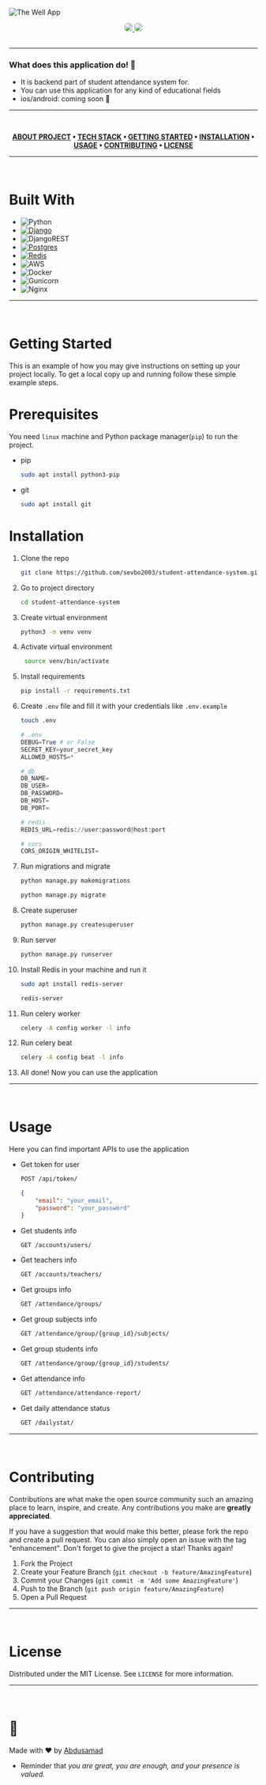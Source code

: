 ![The Well App](https://malikoff.uz/media/post-images/Blue_Ocean_Photo_Summer_Instagram_Post.gif)

<div align='center'>
    <a href='https://github.com/sevbo2003/student-attendance-system/releases'>
    <img style='border-radius:5px;' src='https://shields.io/github/v/tag/sevbo2003/student-attendance-system?color=%23FDD835&label=version&style=for-the-badge'>
    </a><a href='https://github.com/sevbo2003/student-attendance-system/blob/master/LICENSE'>
    <img style='border-radius:5px;' src='https://img.shields.io/github/license/chroline/well_app?style=for-the-badge'>
    </a>
    
</div>
<br />

---

### What does this application do!  🚀

- It is backend part of student attendance system for.
- You can use this application for any kind of educational fields
- ios/android: coming soon 👀
---

<br />

<div align="center">

**[ABOUT PROJECT](https://github.com/sevbo2003/student-attendance-system#what-does-this-application-do--) • 
[TECH STACK](https://github.com/sevbo2003/student-attendance-system#built-with) • 
[GETTING STARTED](https://github.com/sevbo2003/student-attendance-system#getting-started) • 
[INSTALLATION](https://github.com/sevbo2003/student-attendance-system#installation) • 
[USAGE](https://github.com/sevbo2003/student-attendance-system#usage) • 
[CONTRIBUTING](https://github.com/sevbo2003/student-attendance-system#contributing) • 
[LICENSE](https://github.com/sevbo2003/student-attendance-system#license)**

</div>

---
<br />

# Built With
- ![Python](https://img.shields.io/badge/python-3670A0?style=for-the-badge&logo=python&logoColor=ffdd54)
- [![Django][Django]](https://www.djangoproject.com/)
- ![DjangoREST](https://img.shields.io/badge/DJANGO-REST-ff1709?style=for-the-badge&logo=django&logoColor=white&color=ff1709&labelColor=gray)
- [![Postgres][Postgres.db]](https://www.postgresql.org/)
- [![Redis][Redis]](https://redis.io/)
- ![AWS](https://img.shields.io/badge/AWS-%23FF9900.svg?style=for-the-badge&logo=amazon-aws&logoColor=white)
- ![Docker](https://img.shields.io/badge/docker-%230db7ed.svg?style=for-the-badge&logo=docker&logoColor=white)
- ![Gunicorn](https://img.shields.io/badge/gunicorn-%298729.svg?style=for-the-badge&logo=gunicorn&logoColor=white)
- ![Nginx](https://img.shields.io/badge/nginx-%23009639.svg?style=for-the-badge&logo=nginx&logoColor=white)

<!-- Frontend
* [![Next][Next.js]](Next-url)
* [![React][React.js]][React-url]
* ![Redux](https://img.shields.io/badge/redux-%23593d88.svg?style=for-the-badge&logo=redux&logoColor=white)
* [![Bootstrap][Bootstrap.com]][Bootstrap-url]
* ![Vercel](https://img.shields.io/badge/vercel-%23000000.svg?style=for-the-badge&logo=vercel&logoColor=white) -->


---
<br />
<!-- GETTING STARTED -->

# Getting Started

This is an example of how you may give instructions on setting up your project locally.
To get a local copy up and running follow these simple example steps.

# Prerequisites

You need `linux` machine and Python package manager(`pip`) to run the project.
* pip
  ```bash
  sudo apt install python3-pip
  ```
* git
  ```bash
  sudo apt install git
  ```

# Installation

1. Clone the repo
   ```sh
   git clone https://github.com/sevbo2003/student-attendance-system.git
   ```
2. Go to project directory
   ```sh
   cd student-attendance-system
   ```
3. Create virtual environment
   ```sh
   python3 -m venv venv
   ```
4. Activate virtual environment
   ```sh
    source venv/bin/activate
    ```
5. Install requirements
    ```sh
    pip install -r requirements.txt
    ```
6. Create `.env` file and fill it with your credentials like `.env.example`
    ```sh
    touch .env
    ```
    ```python
    # .env
    DEBUG=True # or False
    SECRET_KEY=your_secret_key
    ALLOWED_HOSTS=*
    
    # db
    DB_NAME=
    DB_USER=
    DB_PASSWORD=
    DB_HOST=
    DB_PORT=
    
    # redis
    REDIS_URL=redis://user:password@host:port

    # cors
    CORS_ORIGIN_WHITELIST=
    ```
7. Run migrations and migrate
    ```sh
    python manage.py makemigrations
    ```
    ```sh
    python manage.py migrate
    ```
8. Create superuser
    ```sh
    python manage.py createsuperuser
    ```
9. Run server
    ```sh
    python manage.py runserver
    ```
10. Install Redis in your machine and run it
    ```sh
    sudo apt install redis-server
    ```
    ```sh
    redis-server
    ```
11. Run celery worker
    ```sh
    celery -A config worker -l info
    ```
12. Run celery beat
    ```sh
    celery -A config beat -l info
    ```
13. All done! Now you can use the application


---
<br />

# Usage
Here you can find important APIs to use the application

- Get token for user
    ```sh
    POST /api/token/
    ```
    ```json
    {
        "email": "your_email",
        "password": "your_password"
    }
    ```
- Get students info
    ```sh
    GET /accounts/users/
    ```
- Get teachers info
    ```sh
    GET /accounts/teachers/
    ```
- Get groups info
    ```sh
    GET /attendance/groups/
    ```
-  Get group subjects info
    ```sh
    GET /attendance/group/{group_id}/subjects/
    ```
- Get group students info
    ```sh
    GET /attendance/group/{group_id}/students/
    ```
- Get attendance info
    ```sh
    GET /attendance/attendance-report/
    ```
- Get daily attendance status
    ```sh
    GET /dailystat/
    ```

---
<br />

# Contributing

Contributions are what make the open source community such an amazing place to learn, inspire, and create. Any contributions you make are **greatly appreciated**.

If you have a suggestion that would make this better, please fork the repo and create a pull request. You can also simply open an issue with the tag "enhancement".
Don't forget to give the project a star! Thanks again!

1. Fork the Project
2. Create your Feature Branch (`git checkout -b feature/AmazingFeature`)
3. Commit your Changes (`git commit -m 'Add some AmazingFeature'`)
4. Push to the Branch (`git push origin feature/AmazingFeature`)
5. Open a Pull Request

---
<br />

<!-- LICENSE -->
# License

Distributed under the MIT License. See `LICENSE` for more information.


---

<br />

# 💛
Made with ❤️ by [Abdusamad](https://github.com/sevbo2003)
- Reminder that *you are great, you are enough, and your presence is valued.*




<!-- MARKDOWN LINKS & IMAGES -->
<!-- https://www.markdownguide.org/basic-syntax/#reference-style-links -->
[product-screenshot]: images/screenshot.png
[Next.js]: https://img.shields.io/badge/next.js-000000?style=for-the-badge&logo=nextdotjs&logoColor=white
[Next-url]: https://nextjs.org/
[React.js]: https://img.shields.io/badge/React-20232A?style=for-the-badge&logo=react&logoColor=61DAFB
[React-url]: https://reactjs.org/
[Bootstrap.com]: https://img.shields.io/badge/Bootstrap-563D7C?style=for-the-badge&logo=bootstrap&logoColor=white
[Bootstrap-url]: https://getbootstrap.com
[Postgres.db]: https://img.shields.io/badge/postgres-%23316192.svg?style=for-the-badge&logo=postgresql&logoColor=white
[Redis]: https://img.shields.io/badge/redis-%23DD0031.svg?style=for-the-badge&logo=redis&logoColor=white
[Django]: https://img.shields.io/badge/django-%23092E20.svg?style=for-the-badge&logo=django&logoColor=white